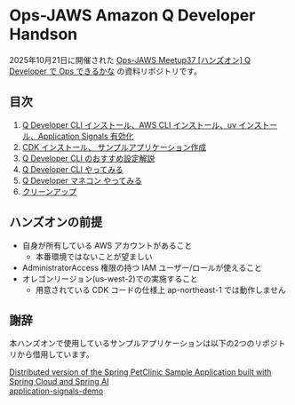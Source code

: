 # Ops-JAWS Amazon Q Developer Handson


2025年10月21日に開催された [Ops-JAWS Meetup37 [ハンズオン] Q Developer で Ops できるかな](https://opsjaws.connpass.com/event/370434/) の資料リポジトリです。

## 目次

1. [Q Developer CLI インストール、AWS CLI インストール、uv インストール、Application Signals 有効化](chap1.md)
2. [CDK インストール、 サンプルアプリケーション作成](chap2.md)
3. [Q Developer CLI のおすすめ設定解説](chap3.md)
4. [Q Developer CLI やってみる](chap4.md)
5. [Q Developer マネコン やってみる](chap5.md)
6. [クリーンアップ](chap6.md)

## ハンズオンの前提

- 自身が所有している AWS アカウントがあること
    - 本番環境ではないことが望ましい
- AdministratorAccess 権限の持つ IAM ユーザー/ロールが使えること
- オレゴンリージョン(us-west-2)での実施すること
    - 用意されている CDK コードの仕様上 ap-northeast-1 では動作しません

## 謝辞

本ハンズオンで使用しているサンプルアプリケーションは以下の2つのリポジトリから借用しています。  

[Distributed version of the Spring PetClinic Sample Application built with Spring Cloud and Spring AI](https://github.com/spring-petclinic/spring-petclinic-microservices/tree/main)  
[application-signals-demo](https://github.com/aws-observability/application-signals-demo/tree/main)  
